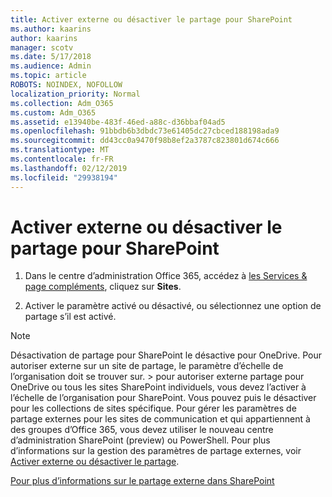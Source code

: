 ```yaml
---
title: Activer externe ou désactiver le partage pour SharePoint
ms.author: kaarins
author: kaarins
manager: scotv
ms.date: 5/17/2018
ms.audience: Admin
ms.topic: article
ROBOTS: NOINDEX, NOFOLLOW
localization_priority: Normal
ms.collection: Adm_O365
ms.custom: Adm_O365
ms.assetid: e13940be-483f-46ed-a88c-d36bbaf04ad5
ms.openlocfilehash: 91bbdb6b3dbdc73e61405dc27cbced188198ada9
ms.sourcegitcommit: dd43cc0a9470f98b8ef2a3787c823801d674c666
ms.translationtype: MT
ms.contentlocale: fr-FR
ms.lasthandoff: 02/12/2019
ms.locfileid: "29938194"
---
```

# <a name="turn-external-sharing-on-or-off-for-sharepoint"></a>Activer externe ou désactiver le partage pour SharePoint

1. Dans le centre d’administration Office 365, accédez à [les Services &amp; page compléments](https://portal.office.com/adminportal/home#/Settings/ServicesAndAddIns), cliquez sur **Sites**.
    
2. Activer le paramètre activé ou désactivé, ou sélectionnez une option de partage s’il est activé.
    
> [!NOTE]
> Désactivation de partage pour SharePoint le désactive pour OneDrive. Pour autoriser externe sur un site de partage, le paramètre d’échelle de l’organisation doit se trouver sur. > pour autoriser externe partage pour OneDrive ou tous les sites SharePoint individuels, vous devez l’activer à l’échelle de l’organisation pour SharePoint. Vous pouvez puis le désactiver pour les collections de sites spécifique. Pour gérer les paramètres de partage externes pour les sites de communication et qui appartiennent à des groupes d’Office 365, vous devez utiliser le nouveau centre d’administration SharePoint (preview) ou PowerShell. Pour plus d’informations sur la gestion des paramètres de partage externes, voir [Activer externe ou désactiver le partage](https://go.microsoft.com/fwlink/?linkid=866426). 
  
[Pour plus d’informations sur le partage externe dans SharePoint](https://go.microsoft.com/fwlink/?linkid=734908)
  

